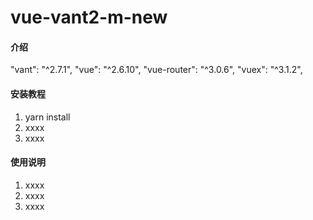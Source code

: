 # vue-vant2-m-new

#### 介绍
"vant": "^2.7.1",
"vue": "^2.6.10",
"vue-router": "^3.0.6",
"vuex": "^3.1.2",

#### 安装教程

1. yarn install
2. xxxx
3. xxxx

#### 使用说明

1. xxxx
2. xxxx
3. xxxx
